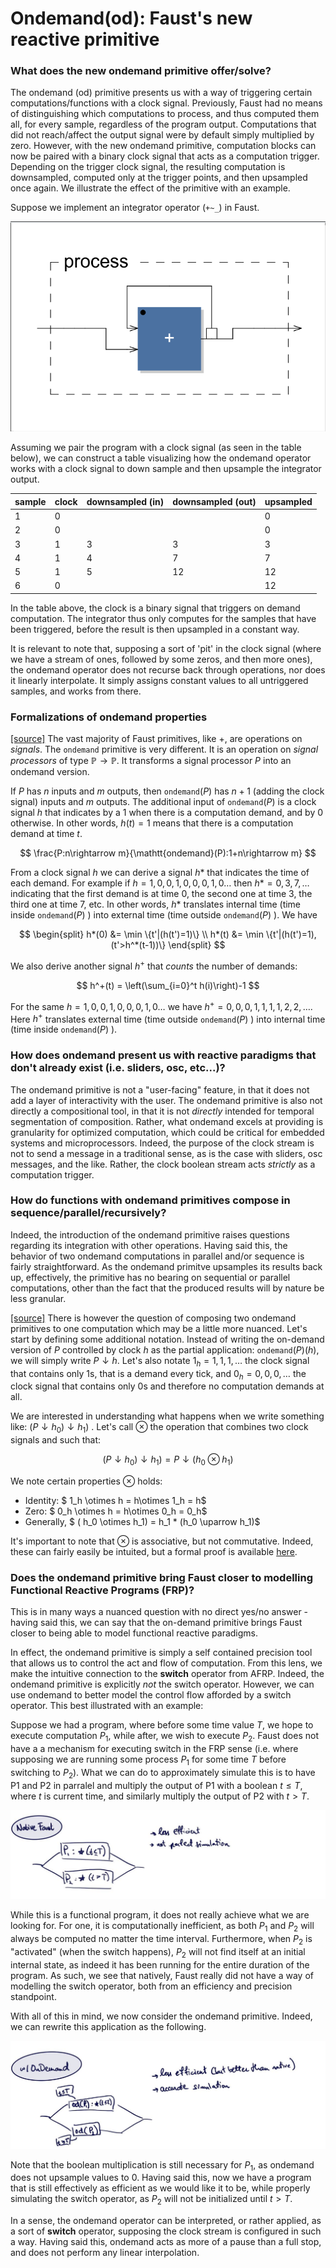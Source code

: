 # Ondemand(od): Faust's new reactive primitive

### What does the new ondemand primitive offer/solve?

The ondemand (od) primitive presents us with a way of triggering certain computations/functions with a clock signal. Previously, Faust had no means of distinguishing which computations to process, and thus computed them all, for every sample, regardless of the program output. Computations that did not reach/affect the output signal were by default simply multiplied by zero. However, with the new ondemand primitive, computation blocks can now be paired with a binary clock signal that acts as a computation trigger. Depending on the trigger clock signal, the resulting computation is downsampled, computed only at the trigger points, and then upsampled once again. We illustrate the effect of the primitive with an example.

Suppose we implement an integrator operator (`+~_`) in Faust.

![integrator](integrator.png)

Assuming we pair the program with a clock signal (as seen in the table below), we can construct a table visualizing how the ondemand operator works with a clock signal to down sample and then upsample the integrator output.

| sample 	| clock 	| downsampled (in) 	| downsampled (out) 	| upsampled 	|
|--------	|-------	|------------------	|-------------------	|-----------	|
| 1      	| 0     	|                  	|                   	| 0         	|
| 2      	| 0     	|                  	|                   	| 0         	|
| 3      	| 1     	| 3                	| 3                 	| 3         	|
| 4      	| 1     	| 4                	| 7                 	| 7         	|
| 5      	| 1     	| 5                	| 12                	| 12        	|
| 6      	| 0     	|                  	|                   	| 12        	|

In the table above, the clock is a binary signal that triggers on demand computation. The integrator thus only computes for the samples that have been triggered, before the result is then upsampled in a constant way. 

It is relevant to note that, supposing a sort of 'pit' in the clock signal (where we have a stream of ones, followed by some zeros, and then more ones), the ondemand operator does not recurse back through operations, nor does it linearly interpolate. It simply assigns constant values to all untriggered samples, and works from there.


### Formalizations of ondemand properties

[[source]](https://github.com/orlarey/faust-ondemand-spec/blob/newmaster/spec.pdf) The vast majority of Faust primitives, like $+$, are operations on *signals*. The $\mathtt{ondemand}$ primitive is very different. It is an operation on *signal processors* of type $\mathbb{P}\rightarrow\mathbb{P}$. It transforms a signal processor $P$ into an ondemand version. 

If $P$ has $n$ inputs and $m$ outputs, then `ondemand`$(P)$ has $n+1$ (adding the clock signal) inputs and $m$ outputs. The additional input of `ondemand`$(P)$ is a clock signal $h$ that indicates by a $1$ when there is a computation demand, and by $0$ otherwise. In other words, $h(t)=1$ means that there is a computation demand at time $t$.

$$
\frac{P:n\rightarrow m}{\mathtt{ondemand}(P):1+n\rightarrow m}
$$

From a clock signal $h$ we can derive a signal $h*$ that indicates the time of each demand. For example if $h=1,0,0,1,0,0,0,1,0\ldots$ then $h* =0,3,7,\ldots$ indicating that the first demand is at time $0$, the second one at time $3$, the third one at time $7$, etc. In other words, $h*$ translates internal time (time inside `ondemand`$(P)$ ) into external time (time outside `ondemand`$(P)$ ). We have 

$$
\begin{split}
h*(0) &= \min \{t'|(h(t')=1)\} \\
h*(t) &= \min \{t'|(h(t')=1), (t'>h^*(t-1))\}
\end{split}
$$

We also derive another signal $h^+$ that _counts_ the number of demands:

$$
h^+(t) = \left(\sum_{i=0}^t h(i)\right)-1
$$

For the same $h=1,0,0,1,0,0,0,1,0\ldots$ we have $h^{+}=0,0,0,1,1,1,1,2,2,\ldots$. Here $h^{+}$ translates external time (time outside `ondemand`$(P)$ ) into internal time (time inside `ondemand`$(P)$ ).


### How does ondemand present us with reactive paradigms that don't already exist (i.e. sliders, osc, etc...)?

The ondemand primitive is not a "user-facing" feature, in that it does not add a layer of interactivity with the user. The ondemand primitive is also not directly a compositional tool, in that it is not *directly* intended for temporal segmentation of composition. Rather, what ondemand excels at providing is granularity for optimized computation, which could be critical for embedded systems and microprocessors. Indeed, the purpose of the clock stream is not to send a message in a traditional sense, as is the case with sliders, osc messages, and the like. Rather, the clock boolean stream acts _strictly_ as a computation trigger.

### How do functions with ondemand primitives compose in sequence/parallel/recursively?

Indeed, the introduction of the ondemand primitive raises questions regarding its integration with other operations. Having said this, the behavior of two ondemand computations in parallel and/or sequence is fairly straightforward. As the ondemand primitve upsamples its results back up, effectively, the primitive has no bearing on sequential or parallel computations, other than the fact that the produced results will by nature be less granular.

[[source]](https://github.com/orlarey/faust-ondemand-spec/blob/newmaster/spec.pdf) There is however the question of composing two ondemand primitives to one computation which may be a little more nuanced. Let's start by defining some additional notation. Instead of writing the on-demand version of $P$ controlled by clock $h$ as the partial application: `ondemand`$(P)(h)$, we will simply write $P \downarrow h$. Let's also notate $1_h=1,1,1,\ldots$ the clock signal that contains only 1s, that is a demand every tick, and $0_h=0,0,0,\ldots$ the clock signal that contains only 0s and therefore no computation demands at all.

We are interested in understanding what happens when we write something like: $( P\downarrow h_0 ) \downarrow h_1)$ . Let's call $\otimes$ the operation that combines two clock signals and such that:

$$
(P\downarrow h_0)\downarrow h_1) = P\downarrow(h_0 \otimes h_1)
$$

We note certain properties $\otimes$ holds:

- Identity: $ 1_h \otimes h = h\otimes 1_h = h$
- Zero: $ 0_h \otimes h = h\otimes 0_h = 0_h$
- Generally, $ ( h_0 \otimes h_1) = h_1 * (h_0 \uparrow h_1)$

It's important to note that $\otimes$ is associative, but not commutative. Indeed, these can fairly easily be intuited, but a formal proof is available [here](https://github.com/orlarey/faust-ondemand-spec/blob/newmaster/spec.pdf).


### Does the ondemand primitive bring Faust closer to modelling Functional Reactive Programs (FRP)?

This is in many ways a nuanced question with no direct yes/no answer - having said this, we can say that the on-demand primitive brings Faust closer to being able to model functional reactive paradigms. 

In effect, the ondemand primitive is simply a self contained precision tool that allows us to control the act and flow of computation. From this lens, we make the intuitive connection to the **switch** operator from AFRP. Indeed, the ondemand primitive is explicitly *not* the switch operator. However, we can use ondemand to better model the control flow afforded by a switch operator. This best illustrated with an example:

Suppose we had a program, where before some time value $T$, we hope to execute computation $P_1$, while after, we wish to execute $P_2$. Faust does not have a a mechanism for executing switch in the FRP sense (i.e. where supposing we are running some process $P_1$ for some time $T$ before switching to $P_2$). What we can do to approximately simulate this is to have P1 and P2 in parralel and multiply the output of P1 with a boolean $t \leq T$, where $t$ is current time, and similarly multiply the output of P2 with $t > T$. 

![native faust](nativefaust.png)

While this is a functional program, it does not really achieve what we are looking for. For one, it is computationally inefficient, as both $P_1$ and $P_2$ will always be computed no matter the time interval. Furthermore, when $P_2$ is "activated" (when the switch happens), $P_2$ will not find itself at an initial internal state, as indeed it has been running for the entire duration of the program. As such, we see that natively, Faust really did not have a way of modelling the switch operator, both from an efficiency and precision standpoint. 

With all of this in mind, we now consider the ondemand primitive. Indeed, we can rewrite this application as the following.

![ondemand](ondemand.png)

Note that the boolean multiplication is still necessary for $P_1$, as ondemand does not upsample values to 0. Having said this, now we have a program that is still effectively as efficient as we would like it to be, while properly simulating the switch operator, as $P_2$ will not be initialized until $t > T$. 

In a sense, the ondemand operator can be interpreted, or rather applied, as a sort of **switch** operator, supposing the clock stream is configured in such a way. Having said this, ondemand acts as more of a pause than a full stop, and does not perform any linear interpolation.
